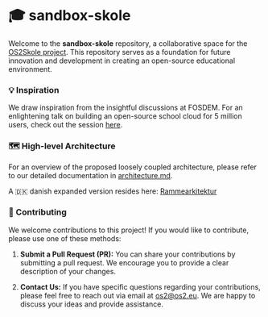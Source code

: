 # 🎓 sandbox-skole
Welcome to the **sandbox-skole** repository, a collaborative space for the [OS2Skole project](https://www.os2.eu/os2skole). This repository serves as a foundation for future innovation and development in creating an open-source educational environment. 


### :bulb: Inspiration

We draw inspiration from the insightful discussions at FOSDEM. For an enlightening talk on building an open-source school cloud for 5 million users, check out the session [here](https://fosdem.org/2024/schedule/event/fosdem-2024-2415-how-to-build-an-open-source-school-cloud-for-5-million-users/).

### :world_map: High-level Architecture

For an overview of the proposed loosely coupled architecture, please refer to our detailed documentation in [architecture.md](./docs/architecture.md). 

A 🇩🇰 danish expanded version resides here: [Rammearkitektur](./docs/rammearkitektur_l%C3%A6ringsplatform.md)


### :handshake: Contributing

We welcome contributions to this project! If you would like to contribute, please use one of these methods:

1. **Submit a Pull Request (PR):** You can share your contributions by submitting a pull request. We encourage you to provide a clear description of your changes.

2. **Contact Us:** If you have specific questions regarding your contributions, please feel free to reach out via email at os2@os2.eu. We are happy to discuss your ideas and provide assistance.
